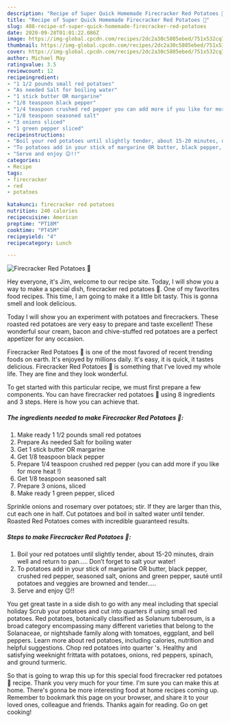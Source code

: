 ```yaml
---
description: "Recipe of Super Quick Homemade Firecracker Red Potatoes 🥔"
title: "Recipe of Super Quick Homemade Firecracker Red Potatoes 🥔"
slug: 488-recipe-of-super-quick-homemade-firecracker-red-potatoes
date: 2020-09-28T01:01:22.086Z
image: https://img-global.cpcdn.com/recipes/2dc2a30c5805ebed/751x532cq70/firecracker-red-potatoes-🥔-recipe-main-photo.jpg
thumbnail: https://img-global.cpcdn.com/recipes/2dc2a30c5805ebed/751x532cq70/firecracker-red-potatoes-🥔-recipe-main-photo.jpg
cover: https://img-global.cpcdn.com/recipes/2dc2a30c5805ebed/751x532cq70/firecracker-red-potatoes-🥔-recipe-main-photo.jpg
author: Michael May
ratingvalue: 3.5
reviewcount: 12
recipeingredient:
- "1 1/2 pounds small red potatoes"
- "As needed Salt for boiling water"
- "1 stick butter OR margarine"
- "1/8 teaspoon black pepper"
- "1/4 teaspoon crushed red pepper you can add more if you like for more heat "
- "1/8 teaspoon seasoned salt"
- "3 onions sliced"
- "1 green pepper sliced"
recipeinstructions:
- "Boil your red potatoes until slightly tender, about 15-20 minutes, drain well and return to pan..... Don’t forget to salt your water!"
- "To potatoes add in your stick of margarine OR butter, black pepper, crushed red pepper, seasoned salt, onions and green pepper, sauté until potatoes and veggies are browned and tender....."
- "Serve and enjoy 😉!!"
categories:
- Recipe
tags:
- firecracker
- red
- potatoes

katakunci: firecracker red potatoes 
nutrition: 240 calories
recipecuisine: American
preptime: "PT18M"
cooktime: "PT45M"
recipeyield: "4"
recipecategory: Lunch

---
```



![Firecracker Red Potatoes 🥔](https://img-global.cpcdn.com/recipes/2dc2a30c5805ebed/751x532cq70/firecracker-red-potatoes-🥔-recipe-main-photo.jpg)

Hey everyone, it's Jim, welcome to our recipe site. Today, I will show you a way to make a special dish, firecracker red potatoes 🥔. One of my favorites food recipes. This time, I am going to make it a little bit tasty. This is gonna smell and look delicious.

Today I will show you an experiment with potatoes and firecrackers. These roasted red potatoes are very easy to prepare and taste excellent! These wonderful sour cream, bacon and chive-stuffed red potatoes are a perfect appetizer for any occasion.

Firecracker Red Potatoes 🥔 is one of the most favored of recent trending foods on earth. It's enjoyed by millions daily. It's easy, it is quick, it tastes delicious. Firecracker Red Potatoes 🥔 is something that I've loved my whole life. They are fine and they look wonderful.


To get started with this particular recipe, we must first prepare a few components. You can have firecracker red potatoes 🥔 using 8 ingredients and 3 steps. Here is how you can achieve that.

<!--inarticleads1-->

##### The ingredients needed to make Firecracker Red Potatoes 🥔:

1. Make ready 1 1/2 pounds small red potatoes
1. Prepare As needed Salt for boiling water
1. Get 1 stick butter OR margarine
1. Get 1/8 teaspoon black pepper
1. Prepare 1/4 teaspoon crushed red pepper (you can add more if you like for more heat !)
1. Get 1/8 teaspoon seasoned salt
1. Prepare 3 onions, sliced
1. Make ready 1 green pepper, sliced


Sprinkle onions and rosemary over potatoes; stir. If they are larger than this, cut each one in half. Cut potatoes and boil in salted water until tender. Roasted Red Potatoes comes with incredible guaranteed results. 

<!--inarticleads2-->

##### Steps to make Firecracker Red Potatoes 🥔:

1. Boil your red potatoes until slightly tender, about 15-20 minutes, drain well and return to pan..... Don’t forget to salt your water!
1. To potatoes add in your stick of margarine OR butter, black pepper, crushed red pepper, seasoned salt, onions and green pepper, sauté until potatoes and veggies are browned and tender.....
1. Serve and enjoy 😉!!


You get great taste in a side dish to go with any meal including that special holiday Scrub your potatoes and cut into quarters if using small red potatoes. Red potatoes, botanically classified as Solanum tuberosum, is a broad category encompassing many different varieties that belong to the Solanaceae, or nightshade family along with tomatoes, eggplant, and bell peppers. Learn more about red potatoes, including calories, nutrition and helpful suggestions. Chop red potatoes into quarter &#39;s. Healthy and satisfying weeknight frittata with potatoes, onions, red peppers, spinach, and ground turmeric. 

So that is going to wrap this up for this special food firecracker red potatoes 🥔 recipe. Thank you very much for your time. I'm sure you can make this at home. There's gonna be more interesting food at home recipes coming up. Remember to bookmark this page on your browser, and share it to your loved ones, colleague and friends. Thanks again for reading. Go on get cooking!
